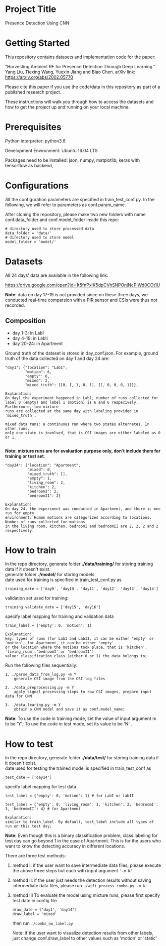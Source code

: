 # Project Title
Presence Detection Using CNN

# Getting Started

This repository contains datasets and implementation code for the paper:

"Harvesting Ambient RF for Presence Detection Through Deep Learning." Yang Liu, Tiexing Wang, Yuexin Jiang and Biao Chen. arXiv link: https://arxiv.org/abs/2002.05770

Please cite this paper if you use the code/data in this repository as part of a published research project.

These instructions will walk you through how to access the datasets and how to get the project up and running on your local machine.

# Prerequisites
Python interpreter: python3.6

Development Environment: Ubuntu 16.04 LTS

Packages need to be installed:
json, numpy, matplotlib, keras with tensorflow as backend, 




# Configurations
All the configuration parameters are specified in train_test_conf.py. In the following, we will refer to parameters as conf.param_name.

After cloning the repository, please make two new folders with name conf.data_folder and conf.model_folder
inside this repo:

```
# directory used to store processed data
data_folder = 'data/'
# directory used to store model
model_folder = 'model/'
```

# Datasets
All 24 days' data are available in the following link:

https://drive.google.com/open?id=1t5fnPxIK5dpCVhSNPOnjNcPIWd0COt1U

**Note**: data on day 17-19 is not provided since on these three days, we conducted real-time comparsion with a PIR sensor and CSIs were thus not recorded. 

## Composition
* day 1-3: in LabI
* day 4-19: in LabII
* day 20-24: in Apartment


Ground truth of the dataset is stored in day_conf.json. For example, ground truth of 
the data collected on day 1 and day 24 are:

```
"day1": {"location": "Lab1",
         "motion": 6, 
         "empty": 6,
         "mixed": 2,
         "mixed_truth": [[0, 1, 1, 0, 1], [1, 0, 0, 0, 1]]}, 
         
Explanation: 
On day1 the experiment happened in Lab1, number of runs collected for 
label 0 (empty) and label 1 (motion) is 6 and 6 respecively. Furthermore, two mixture 
runs are collected at the same day with labeling provided in 'mixed_truth'.     

mixed data runs: a continuous run where two states alternates. In other runs, 
only one state is involved, that is CSI images are either labeled as 0 or 1.  
     
```
**Note: mixture runs are for evaluation purpose only, don't include them for training or test set**. 

```
"day24": {"location": "Apartment",
          "mixed": 0, 
          "mixed_truth": [], 
          "empty": 1, 
          "living_room": 2, 
          "kitchen": 2, 
          "bedroomI": 2, 
          "bedroomII": 2}

Explanation:
On day 24, the experiment was conducted in Apartment, and there is one run for empty 
environment. Human motions are categorized according to locations. Number of runs collected for motions
in the living room, kitchen, bedroomI and bedroomII are 2, 2, 2 and 2 respectively. 

```


# How to train
In the repo directory, generate folder **./data/training/** for storing training data if it doesn't exist.<br/>
generate folder **./model/** for storing models. <br/>
date used for training is specified in train_test_conf.py as 
```
training_date = ['day9', 'day10', 'day11', 'day12', 'day13', 'day14']
```
validation set used for training:
```
training_validate_date = ['day15', 'day16']
```
specify label mapping for training and validation data
```
train_label = {'empty': 0, 'motion': 1}

Explanation: 
key: types of runs (for LabI and LabII, it can be either 'empty' or 'motion'; for Apartment, it can be either 'empty' 
or the location where the motions took place, that is 'kitchen', 'living_room','bedroomI' or 'bedroomII')
value: classification class (either 0 or 1) the data belongs to;
```

Run the following files sequentially:
```
1. ./parse_data_from_log.py -m Y 
    generate CSI image from the CSI log files

2. ./data_preprocessing.py -m Y 
    apply signal processing steps to raw CSI images, prepare input data for CNN

3. ./data_learing.py -m Y 
    obtain a CNN model and save it as conf.model_name:
```
**Note**: To use the code in training mode,  set the value of input argument m to be 'Y'; To use the code in test mode, set its value to be 'N' .

# How to test
In the repo directory, generate folder **./data/test/** for storing training data if it doesn't exist.<br/>
date used for testing the trained model is specified in train_test_conf as
```
test_date = ['day14']
```
specify label mapping for test data
```
test_label = {'empty': 0, 'motion': 1} # for LabI or LabII

test_label = {'empty': 0, 'living_room': 1, 'kitchen': 2, 'bedroomI': 3, 'bedroomII': 4} # for Apartment

Explanation: 
similar to train_label. By default, test_label include all types of run on this test day; 
```
**Note**: Even though this is a binary classification problem, class labeling for test day can go beyond 1 in the case of Apartment. This is 
for the users who want to know the detecting accuracy in different locations. 

There are three test methods:

1. method I: if the user want to save intermediate data files, please execute the above three 
    steps but each with input argument ```'-m N'```

2. method II: 
    if the user just needs the detection results without saving intermediate data files, please run 
    ```./wifi_process_combo.py -m N```

3. method III
    To evaluate the model using mixture runs, please first specify test date in config file

    ```
    draw_date = ['day1', 'day14']
    draw_label = 'mixed'
    ```
    then run ```./combo_no_label.py ```

    Note: if the user want to visualize detection results from other labels, just change conf.draw_label 
    to other values such as 'motion' or 'static'



